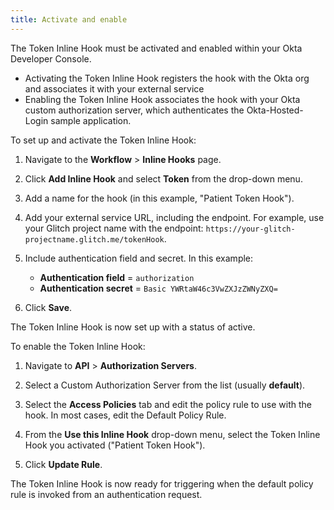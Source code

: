 ```yaml
---
title: Activate and enable
---
```


The Token Inline Hook must be activated and enabled within your Okta Developer Console.

- Activating the Token Inline Hook registers the hook with the Okta org and associates it with your external service
- Enabling the Token Inline Hook associates the hook with your Okta custom authorization server, which authenticates the Okta-Hosted-Login sample application.

To set up and activate the Token Inline Hook:

1. Navigate to the **Workflow** > **Inline Hooks** page.

2. Click **Add Inline Hook** and select **Token** from the drop-down menu.

3. Add a name for the hook (in this example, "Patient Token Hook").

4. Add your external service URL, including the endpoint. For example, use your Glitch project name with the endpoint: `https://your-glitch-projectname.glitch.me/tokenHook`.

5. Include authentication field and secret. In this example:

    - **Authentication field** = `authorization`
    - **Authentication secret** = `Basic YWRtaW46c3VwZXJzZWNyZXQ=`

6. Click **Save**.

The Token Inline Hook is now set up with a status of active.

To enable the Token Inline Hook:

1. Navigate to **API** > **Authorization Servers**.

2. Select a Custom Authorization Server from the list (usually **default**).

3. Select the **Access Policies** tab and edit the policy rule to use with the hook. In most cases, edit the Default Policy Rule.

4. From the **Use this Inline Hook** drop-down menu, select the Token Inline Hook you activated ("Patient Token Hook").

5. Click **Update Rule**.

The Token Inline Hook is now ready for triggering when the default policy rule is invoked from an authentication request.

<NextSectionLink/>